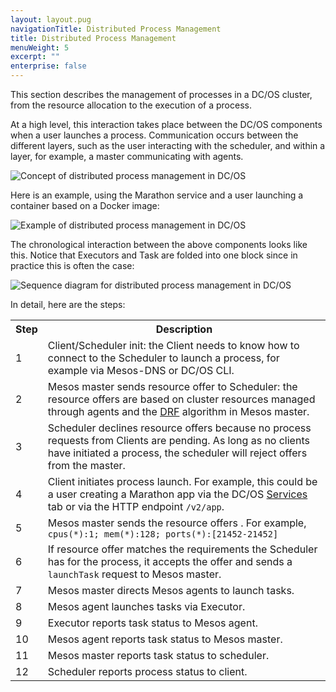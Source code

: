 ```yaml
---
layout: layout.pug
navigationTitle: Distributed Process Management
title: Distributed Process Management
menuWeight: 5
excerpt: ""
enterprise: false
---
```

<!-- This source repo for this topic is https://github.com/dcos/dcos-docs -->

This section describes the management of processes in a DC/OS cluster, from the resource allocation to the execution of a process.

At a high level, this interaction takes place between the DC/OS components when a user launches a process. Communication occurs between the different layers, such as the user interacting with the scheduler, and within a layer, for example, a master communicating with agents.

![Concept of distributed process management in DC/OS](/1.10/img/dcos-architecture-distributed-process-management-concept.png)

Here is an example, using the Marathon service and a user launching a container based on a Docker image:

![Example of distributed process management in DC/OS](/1.10/img/dcos-architecture-distributed-process-management-example.png)

The chronological interaction between the above components looks like this. Notice that Executors and Task are folded into one block since in practice this is often the case:

![Sequence diagram for distributed process management in DC/OS](/1.10/img/dcos-architecture-distributed-process-management-seq-diagram.png)

In detail, here are the steps:

<table class="table">
  <tr>
    
<th>Step</th>
<th>Description</th>
  </tr>
  
  <tr>
    
<td>1</td>
<td>Client/Scheduler init: the Client needs to know how to connect to the Scheduler to launch a process, for example via Mesos-DNS or DC/OS CLI.</td>
  </tr>
  
  <tr>
    
<td>2</td>
<td>Mesos master sends resource offer to Scheduler: the resource offers are based on cluster resources managed through agents and the <a href="https://www.cs.berkeley.edu/~alig/papers/drf.pdf">DRF</a> algorithm in Mesos master.</td>
  </tr>
  
  <tr>
    
<td>3</td>
<td>Scheduler declines resource offers because no process requests from Clients are pending. As long as no clients have initiated a process, the scheduler will reject offers from the master.</td>
  </tr>
  
  <tr>
    
<td>4</td>
<td>Client initiates process launch. For example, this could be a user creating a Marathon app via the DC/OS <a href="/1.10/gui/">Services</a> tab or via the HTTP endpoint <code>/v2/app</code>.</td>
  </tr>
  
  <tr>
    
<td>5</td>
<td>Mesos master sends the resource offers . For example, <code>cpus(*):1; mem(*):128; ports(*):[21452-21452]</code></td>
  </tr>
  
  <tr>
    
<td>6</td>
<td>If resource offer matches the requirements the Scheduler has for the process, it accepts the offer and sends a <code>launchTask</code> request to Mesos master.</td>
  </tr>
  
  <tr>
    
<td>7</td>
<td>Mesos master directs Mesos agents to launch tasks.</td>
  </tr>
  
  <tr>
    
<td>8</td>
<td>Mesos agent launches tasks via Executor.</td>
  </tr>
  
  <tr>
    
<td>9</td>
<td>Executor reports task status to Mesos agent.</td>
  </tr>
  
  <tr>
    
<td>10</td>
<td>Mesos agent reports task status to Mesos master.</td>
  </tr>
  
  <tr>
    
<td>11</td>
<td>Mesos master reports task status to scheduler.</td>
  </tr>
  
  <tr>
    
<td>12</td>
<td>Scheduler reports process status to client.</td>
  </tr>
</table>
